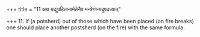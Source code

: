 +++
title = "11 अथ यद्युपहितानामेतेनैव मन्त्रेणान्यदुपदध्यात्"

+++
11. If (a potsherd) out of those which have been placed (on fire breaks) one should place another postsherd (on the fire) with the same formula.
